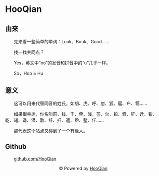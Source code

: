 # HooQian

## 由来

&emsp;&emsp;先来看一些简单的单词：Look、Book、Good……

&emsp;&emsp;找一找共同点？

&emsp;&emsp;Yes，英文中“oo”的发音和拼音中的“u”几乎一样。

&emsp;&emsp;So，Hoo ≈ Hu

## 意义

&emsp;&emsp;这可以用来代替同音的姓氏，如胡、虎、呼、忽、狐、扈、户、鄠……

&emsp;&emsp;如果很幸运，你名叫前、钱、千、牵、浅、签、欠、铅、嵌、钎、迁、钳、乾、谴、谦、潜、歉、纤、扦、遣、黔、堑、仟……

&emsp;&emsp;那代表这个站点又碰到了一个有缘人。

## Github

&emsp;&emsp;[github.com/HooQian](https://github.com/hooqian)

<div align="center">&copy; Powered by <a href="https://www.hooqian.com">HooQian</a></div>

